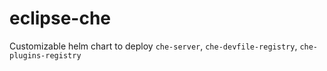 # eclipse-che

Customizable helm chart to deploy `che-server`, `che-devfile-registry`, `che-plugins-registry`
